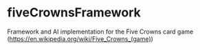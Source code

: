 # fiveCrownsFramework
Framework and AI implementation for the Five Crowns card game (https://en.wikipedia.org/wiki/Five_Crowns_(game))
